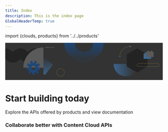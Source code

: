 ```yaml
---
title: Index
description: This is the index page
GlobalHeaderTemp: true
---
```

import {clouds, products} from '../../products'

<Hero slots="image, heading, text" variant="fullwidth" background="rgb(51, 51, 51)" />

![IO banner](../project_firefly/images/io-banner.png)

# Start building today

Explore the APIs offered by products and view documentation



<ProductCardGrid clouds={clouds} products={products} interaction={true} />



<TitleBlock slots="heading, text" theme="light" />

### Collaborate better with Content Cloud APIs




<ProductCardGrid products={products} clouds={clouds} filterByIds={[2,3,4,40]} />


